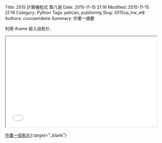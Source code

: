 Title: 2015 計算機程式 第八週
Date: 2015-11-15 21:16
Modified: 2015-11-15 21:16
Category: Python
Tags: pelican, publishing
Slug: 2015cp_hw_w8
Authors: coursemdetw
Summary: 作業一摘要


利用 iframe 嵌入投影片:

<iframe src="simplest6.html" width="500" height="300"></iframe>

[作業一投影片](simplest6.html){:target="_blank"}

